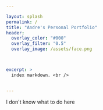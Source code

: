 ```yaml
---

layout: splash
permalink: /
title: "Andre's Personal Portfolio"
header:
  overlay_color: "#000"
  overlay_filter: "0.5"
  overlay_image: /assets/face.png



excerpt: >
  index markdown. <br />


---
```




I don't know what to do here